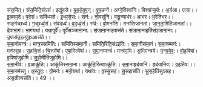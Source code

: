 

  
संस॒मित्। संस॒मिति॒संऽसं॑। इद्यु॑वसे। यु॒व॒से॒वृ॒ष॒न्। वृ॒ष॒न्नग्ने॑। अग्ने॒विश्वा॑नि। विश्वा॑न्य॒र्य:। अ॒र्यआ। एत्या।। इ॒ळस्प॒दे। प॒देसं। समि॑ध्यसे। इ॒ध्य॒से॒स:। सन॑:। नो॒वसू॑नि। वसू॒न्याभ॑र। आभ॑र। भ॒रेति॑भर।।  
सङ्ग॑च्छध्वं। ग॒च्छ॒ध्वं॒सं। संव॑दध्वं। व॒द॒ध्वं॒सं। संव॑:। वो॒मनां॑सि। मनां॑सिजानतां। जा॒न॒ता॒मिति॑जानतां।। दे॒वाभा॒गं। भा॒गंयथा॑। यथा॒पूर्वे॑। पूर्वे॑सञ्जाना॒ना:। सं॒जा॒ना॒नाउ॒पास॑ते। सं॒जा॒ना॒नाइति॑सं॒ऽजा॒ना॒ना:। उ॒पास॑त॒इत्यु॑प॒ऽआस॑ते।।  
स॒मा॒नोमन्त्र॑:। मन्त्र॒स्समि॑ति:। समि॑तिस्समा॒नी। समि॑ति॒रिति॒संऽइ॑ति:। स॒मा॒नीस॑मा॒नं। स॒मा॒नम्मन॑:। मन॑स्स॒ह। स॒हचि॒त्तं। चि॒त्तमे॑षां। ए॒षा॒मित्ये॑षां।। स॒मा॒नम्मन्त्रं॑। मन्त्र॑म॒भि। अ॒भिम॑न्त्रये। म॒न्त्र॒ये॒व॒:। वो॒ह॒विषा॑। ह॒विषा॑जुहोमि। जु॒हो॒मीति॑जुहोमि।।  
स॒मा॒नीव॑:। व॒आकू॑ति:। आकू॑तिस्समा॒ना। आकू॑ति॒रित्याऽकू॑ति:। स॒मा॒नाहृद॑यानि। हृद॑यानिव:। व॒इति॑व:।। स॒मा॒नम॑स्तु। अ॒स्तु॒व॒:। वो॒मन॑:। मनो॒यथा॑। यथा॑व:। व॒स्सु॒सह॑। सु॒सहास॑ति। सु॒स॒हेति॑सुऽसह। अस॒तीत्यस॑ति।। 49 ।।  
